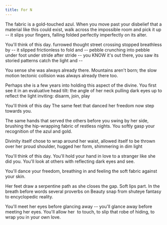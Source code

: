 ```yaml
---
title: For N
---
```


The fabric is a gold-touched azul.
When you move past your disbelief
that a material like this could exist, walk
across the impossible room
and pick it up --
it slips your fingers, falling folded
perfectly imperfectly
on its alter.

You'll think of this day.
furrowed thought street crossing
stopped breathless by --
it slipped frictionless to fold and --
pebble crunching into pebble
under foot under
stride after stride --
you KNOW it's out there,
you saw its storied patterns
catch the light and --

You sense she was always already there.
Mountains aren't born;
the slow motion tectonic
collision was always already there too.

Perhaps she is a few years
into holding this aspect of the divine.
You first see it in an evaluative
head tilt:
the angle of her neck pulling
dark eyes up to reflect the light
inviting: disarm, join, play
  
You'll think of this day
The same feet that danced
her freedom now
step towards you.

The same hands that served
the others before you swing
by her side, brushing
the hip-wrapping fabric of restless nights.
You softly gasp your recognition
of the azul and gold.

Divinity itself chose
to wrap around her waist,
allowed itself to be thrown over
her proud shoulder,
hugged her form,
shimmering in dim light

You'll think of this day.
You'll hold your hand in love to
a stranger like she did you.
You'll look at others
with reflecting dark eyes
and see.

You'll dance your freedom,
breathing in and feeling
the soft fabric against your skin.

Her feet draw a serpentine
path as she closes
the gap.
Soft lips part.
In the breath before words
several proverbs on Beauty
snap from shuteye fantasy
to encyclopedic reality.

You'll meet her eyes
before glancing away --
you'll glance away
before meeting her eyes.
You'll allow her 
to touch,
to slip that robe of hiding,
to wrap you
in your own love.